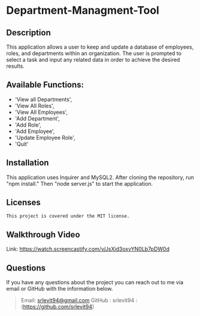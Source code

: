 # Department-Managment-Tool

## Description

This application allows a user to keep and update a database of employees, roles, and departments within an organization. The user is prompted to select a task and input any related data in order to achieve the desired results.

## Available Functions:

- 'View all Departments',
- 'View All Roles',
- 'View All Employees',
- 'Add Department',
- 'Add Role',
- 'Add Employee',
- 'Update Employee Role',
- 'Quit'

## Installation 
This application uses Inquirer and MySQL2. After cloning the repository, run "npm install." Then "node server.js" to start the application. 

## Licenses
    This project is covered under the MIT license.

## Walkthrough Video
Link: https://watch.screencastify.com/v/JsXid3oxvYN0Lb7pDW0d

 ## Questions
  If you have any questions about the project you can reach out to me via email or GitHub with the information below. 
  >Email: srlevit94@gmail.com 
  >GitHub : srlevit94 : (https://github.com/srlevit94)



